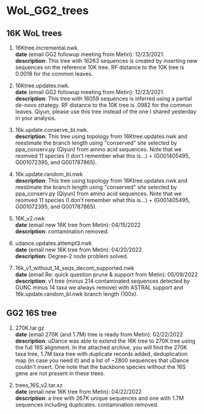 # WoL_GG2_trees
## 16K WoL trees
1. 16Ktree.incremental.nwk    
**date** (email GG2 followup meeting from Metin): 12/23/2021.    
**description**: This tree with 16263 sequences is created by inserting new sequences on the reference 10K tree. RF distance to the 10K tree is 0.0018 for the common leaves.     
      
2. 16Ktree.updates.nwk.    
**date** (email GG2 followup meeting from Metin): 12/23/2021.    
**description**: This tree with 16059 sequences is inferred using a partial de-novo strategy. RF distance to the 10K tree is .0982 for the common leaves. Qiyun, please use this tree instead of the one I shared yesterday in your analysis.   
       
3. 16k.update.conserve_bl.nwk.          
**description**: This tree using topology from 16Ktree.updates.nwk and reestimate the branch length using "conserved" site selected by ppa_conserv.py (Qiyun) from amino acid sequences. Note that we reomved 11 species (I don't remember what this is...) + (G001405495, G001072395, and G001787865).     
         
4. 16k.update.random_bl.nwk          
**description**: This tree using topology from 16Ktree.updates.nwk and reestimate the branch length using "conserved" site selected by ppa_conserv.py (Qiyun) from amino acid sequences. Note that we reomved 11 species (I don't remember what this is...) + (G001405495, G001072395, and G001787865).        
             
5. 16K_v2.nwk          
**date** (email new 16K tree from Metin): 04/15/2022           
**description**: contamination removed.         
                   
7. udance.updates.attempt3.nwk            
**date** (email new 16K tree from Metin): 04/20/2022                 
**description**: Degree-2 node problem solved.           
                   
8. 16k_v1_without_14_seqs_decont_supported.nwk           
**date** (email Re: quick question prune & support from Metin): 05/09/2022            
**description**: v1 tree (minus 214 contaminated sequences detected by GUNC minus 14 taxa we always remove) with ASTRAL support and 16k.update.random_bl.nwk branch length (100x).            
        

## GG2 16S tree        
1. 270K.tar.gz           
**date** (email 270K (and 1.7M) tree is ready from Metin): 02/22/2022                   
**description**: uDance was able to extend the 16K tree to 270K tree using the full 16S alignment. In the attached archive, you will find the 270K taxa tree, 1.7M taxa tree with duplicate records added, deduplication map (in case you need it) and a list of ~2800 sequences that uDance couldn't insert. One note that the backbone species without the 16S gene are not present in these trees.      
                 
2. trees_16S_v2.tar.xz                             
**date** (email new 16K tree from Metin): 04/22/2022                              
**description**: a tree with 267K unique sequences and one with 1.7M sequences including duplicates. contamination removed.         
         
